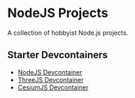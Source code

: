 # NodeJS Projects
A collection of hobbyist Node.js projects.

## Starter Devcontainers

- [NodeJS Devcontainer](sample-devcontainer/README.md)
- [ThreeJS Devcontainer](sample-threejs-devcontainer/README.md)
- [CesiumJS Devcontainer](cesiumjs/sample-cesiumjs-devcontainer/README.md)
